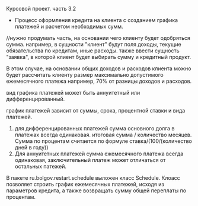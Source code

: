 
Курсовой проект. часть 3.2
* Процесс оформления кредита на клиента с созданием графика платежей и расчетом необходимых сумм.


//нужно продумать часть, на основании чего клиенту будет одобряться сумма.
например, в сущности "клиент" будут поля доходы, текущие обязательства по кредитам, иные расходы.
также ввести сущность "заявка", в которой клиент будет выбирать сумму и кредитный продукт.

В этом случае, на основании общих доходов и расходов клиента можно будет рассчитать клиенту
размер максимально допустимого ежемесячного платежа
например, 70% от разницы доходов и расходов.

вид графика платежей может быть аннуитетный или дифференцированный.

график платежей зависит от суммы, срока, процентной ставки и вида платежей.

1. для дифференцированных платежей сумма основного долга в платежах всегда одинаковая.
   итоговая сумма / количество месяцев.
   Сумма по процентам считается по формуле ставка/(100/(количество дней в году))
2. Для аннуитетных платежей сумма ежемесячного платежа всегда одинаковая, заключительный 
   платеж может отличаться от остальных патежей.
   
В пакете ru.bolgov.restart.schedule выложен класс Schedule. Клоасс позволяет строить график ежемесячных платежей,
исходя из параметров кредита, а также возвращать сумму общей переплаты по процентам.

